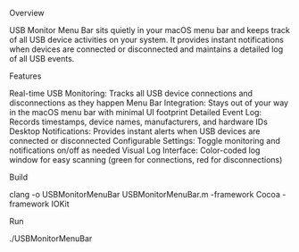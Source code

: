 Overview

USB Monitor Menu Bar sits quietly in your macOS menu bar and keeps track of all USB device activities on your system. It provides instant notifications when devices are connected or disconnected and maintains a detailed log of all USB events.

Features

Real-time USB Monitoring: Tracks all USB device connections and disconnections as they happen
Menu Bar Integration: Stays out of your way in the macOS menu bar with minimal UI footprint
Detailed Event Log: Records timestamps, device names, manufacturers, and hardware IDs
Desktop Notifications: Provides instant alerts when USB devices are connected or disconnected
Configurable Settings: Toggle monitoring and notifications on/off as needed
Visual Log Interface: Color-coded log window for easy scanning (green for connections, red for disconnections)

Build

clang -o USBMonitorMenuBar USBMonitorMenuBar.m -framework Cocoa -framework IOKit

Run

./USBMonitorMenuBar
